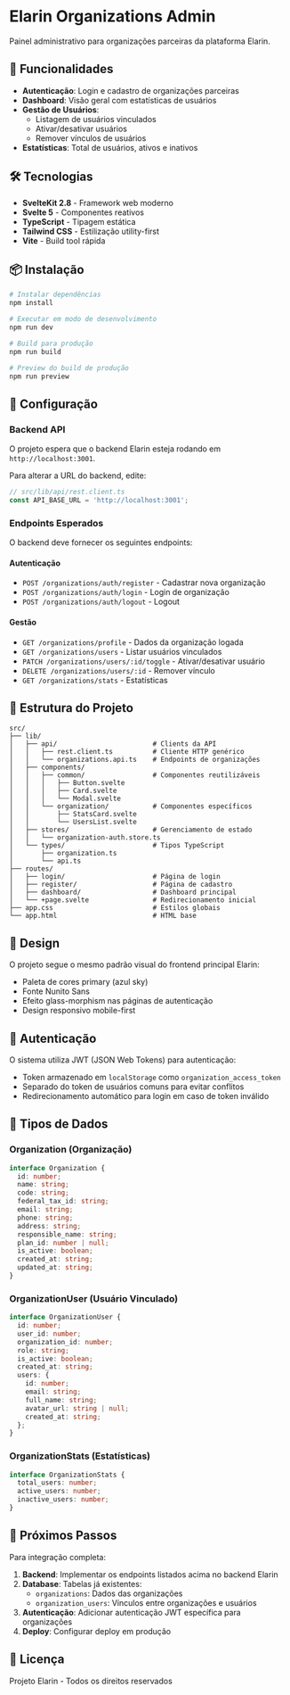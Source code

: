 # Elarin Organizations Admin

Painel administrativo para organizações parceiras da plataforma Elarin.

## 🎯 Funcionalidades

- **Autenticação**: Login e cadastro de organizações parceiras
- **Dashboard**: Visão geral com estatísticas de usuários
- **Gestão de Usuários**:
  - Listagem de usuários vinculados
  - Ativar/desativar usuários
  - Remover vínculos de usuários
- **Estatísticas**: Total de usuários, ativos e inativos

## 🛠️ Tecnologias

- **SvelteKit 2.8** - Framework web moderno
- **Svelte 5** - Componentes reativos
- **TypeScript** - Tipagem estática
- **Tailwind CSS** - Estilização utility-first
- **Vite** - Build tool rápida

## 📦 Instalação

```bash
# Instalar dependências
npm install

# Executar em modo de desenvolvimento
npm run dev

# Build para produção
npm run build

# Preview do build de produção
npm run preview
```

## 🔧 Configuração

### Backend API

O projeto espera que o backend Elarin esteja rodando em `http://localhost:3001`.

Para alterar a URL do backend, edite:
```typescript
// src/lib/api/rest.client.ts
const API_BASE_URL = 'http://localhost:3001';
```

### Endpoints Esperados

O backend deve fornecer os seguintes endpoints:

#### Autenticação
- `POST /organizations/auth/register` - Cadastrar nova organização
- `POST /organizations/auth/login` - Login de organização
- `POST /organizations/auth/logout` - Logout

#### Gestão
- `GET /organizations/profile` - Dados da organização logada
- `GET /organizations/users` - Listar usuários vinculados
- `PATCH /organizations/users/:id/toggle` - Ativar/desativar usuário
- `DELETE /organizations/users/:id` - Remover vínculo
- `GET /organizations/stats` - Estatísticas

## 📁 Estrutura do Projeto

```
src/
├── lib/
│   ├── api/                        # Clients da API
│   │   ├── rest.client.ts          # Cliente HTTP genérico
│   │   └── organizations.api.ts    # Endpoints de organizações
│   ├── components/
│   │   ├── common/                 # Componentes reutilizáveis
│   │   │   ├── Button.svelte
│   │   │   ├── Card.svelte
│   │   │   └── Modal.svelte
│   │   └── organization/           # Componentes específicos
│   │       ├── StatsCard.svelte
│   │       └── UsersList.svelte
│   ├── stores/                     # Gerenciamento de estado
│   │   └── organization-auth.store.ts
│   └── types/                      # Tipos TypeScript
│       ├── organization.ts
│       └── api.ts
├── routes/
│   ├── login/                      # Página de login
│   ├── register/                   # Página de cadastro
│   ├── dashboard/                  # Dashboard principal
│   └── +page.svelte                # Redirecionamento inicial
├── app.css                         # Estilos globais
└── app.html                        # HTML base
```

## 🎨 Design

O projeto segue o mesmo padrão visual do frontend principal Elarin:
- Paleta de cores primary (azul sky)
- Fonte Nunito Sans
- Efeito glass-morphism nas páginas de autenticação
- Design responsivo mobile-first

## 🔐 Autenticação

O sistema utiliza JWT (JSON Web Tokens) para autenticação:
- Token armazenado em `localStorage` como `organization_access_token`
- Separado do token de usuários comuns para evitar conflitos
- Redirecionamento automático para login em caso de token inválido

## 📝 Tipos de Dados

### Organization (Organização)
```typescript
interface Organization {
  id: number;
  name: string;
  code: string;
  federal_tax_id: string;
  email: string;
  phone: string;
  address: string;
  responsible_name: string;
  plan_id: number | null;
  is_active: boolean;
  created_at: string;
  updated_at: string;
}
```

### OrganizationUser (Usuário Vinculado)
```typescript
interface OrganizationUser {
  id: number;
  user_id: number;
  organization_id: number;
  role: string;
  is_active: boolean;
  created_at: string;
  users: {
    id: number;
    email: string;
    full_name: string;
    avatar_url: string | null;
    created_at: string;
  };
}
```

### OrganizationStats (Estatísticas)
```typescript
interface OrganizationStats {
  total_users: number;
  active_users: number;
  inactive_users: number;
}
```

## 🚀 Próximos Passos

Para integração completa:

1. **Backend**: Implementar os endpoints listados acima no backend Elarin
2. **Database**: Tabelas já existentes:
   - `organizations`: Dados das organizações
   - `organization_users`: Vínculos entre organizações e usuários
3. **Autenticação**: Adicionar autenticação JWT específica para organizações
4. **Deploy**: Configurar deploy em produção

## 📄 Licença

Projeto Elarin - Todos os direitos reservados

